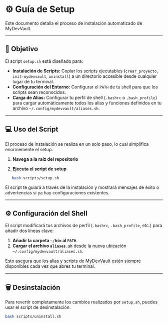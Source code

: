 # ⚙️ Guía de Setup

Este documento detalla el proceso de instalación automatizado de MyDevVault.

---

## 🎯 Objetivo

El script `setup.sh` está diseñado para:

- **Instalación de Scripts:** Copiar los scripts ejecutables (`crear_proyecto`, `init-mydevvault`, `uninstall`) a un directorio accesible desde cualquier lugar de tu terminal.
- **Configuración del Entorno:** Configurar el `PATH` de tu shell para que los scripts sean reconocidos.
- **Carga de Alias:** Configurar tu perfil de shell (`.bashrc` o `.bash_profile`) para cargar automáticamente todos los alias y funciones definidos en tu archivo `~/.config/mydevvault/aliases.sh`.

---

## 💻 Uso del Script

El proceso de instalación se realiza en un solo paso, lo cual simplifica enormemente el setup.

1. **Navega a la raíz del repositorio**

2. **Ejecuta el script de setup**

```bash
   bash scripts/setup.sh
```

El script te guiará a través de la instalación y mostrará mensajes de éxito o advertencias si ya hay configuraciones existentes.

---

## ⚙️ Configuración del Shell

El script modificará tus archivos de perfil (`.bashrc`, `.bash_profile`, etc.) para añadir dos líneas clave:

1. **Añadir la carpeta `~/bin` al `PATH`**.
2. **Cargar el archivo `aliases.sh`** desde la nueva ubicación `~/.config/mydevvault/aliases.sh`.

Esto asegura que los alias y scripts de MyDevVault estén siempre disponibles cada vez que abres tu terminal.

---

## 🗑️ Desinstalación

Para revertir completamente los cambios realizados por `setup.sh`, puedes usar el script de desinstalación.

```bash
bash scripts/uninstall.sh
```
